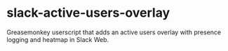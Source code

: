 # slack-active-users-overlay
Greasemonkey userscript that adds an active users overlay with presence logging and heatmap in Slack Web.
